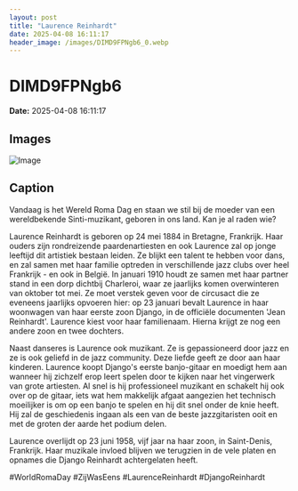 ```yaml
---
layout: post
title: "Laurence Reinhardt"
date: 2025-04-08 16:11:17
header_image: /images/DIMD9FPNgb6_0.webp
---
```


# DIMD9FPNgb6

**Date:** 2025-04-08 16:11:17

## Images

![Image](/zij.was.eens/images/DIMD9FPNgb6_0.webp)

## Caption

Vandaag is het Wereld Roma Dag en staan we stil bij de moeder van een wereldbekende Sinti-muzikant, geboren in ons land. Kan je al raden wie? 

Laurence Reinhardt is geboren op 24 mei 1884 in Bretagne, Frankrijk. Haar ouders zijn rondreizende paardenartiesten en ook Laurence zal op jonge leeftijd dit artistiek bestaan leiden. Ze blijkt een talent te hebben voor dans, en zal samen met haar familie optreden in verschillende jazz clubs over heel Frankrijk - en ook in België. In januari 1910 houdt ze samen met haar partner stand in een dorp dichtbij Charleroi, waar ze jaarlijks komen overwinteren van oktober tot mei. Ze moet verstek geven voor de circusact die ze eveneens jaarlijks opvoeren hier: op 23 januari bevalt Laurence in haar woonwagen van haar eerste zoon Django, in de officiële documenten 'Jean Reinhardt'. Laurence kiest voor haar familienaam. Hierna krijgt ze nog een andere zoon en twee dochters. 

Naast danseres is Laurence ook muzikant. Ze is gepassioneerd door jazz en ze is ook geliefd in de jazz community. Deze liefde geeft ze door aan haar kinderen. Laurence koopt Django's eerste banjo-gitaar en moedigt hem aan wanneer hij zichzelf erop leert spelen door te kijken naar het vingerwerk van grote artiesten. Al snel is hij professioneel muzikant en schakelt hij ook over op de gitaar, iets wat hem makkelijk afgaat aangezien het technisch moeilijker is om op een banjo te spelen en hij dit snel onder de knie heeft. Hij zal de geschiedenis ingaan als een van de beste jazzgitaristen ooit en met de groten der aarde het podium delen.

Laurence overlijdt op 23 juni 1958, vijf jaar na haar zoon, in Saint-Denis, Frankrijk. Haar muzikale invloed blijven we terugzien in de vele platen en opnames die Django Reinhardt achtergelaten heeft.

#WorldRomaDay #ZijWasEens #LaurenceReinhardt #DjangoReinhardt

